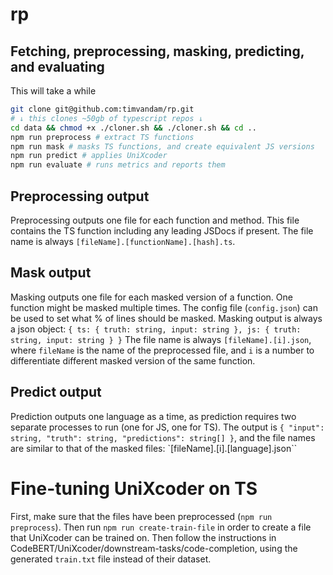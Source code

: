 # rp

## Fetching, preprocessing, masking, predicting, and evaluating
This will take a while
```bash
git clone git@github.com:timvandam/rp.git
# ↓ this clones ~50gb of typescript repos ↓ 
cd data && chmod +x ./cloner.sh && ./cloner.sh && cd ..
npm run preprocess # extract TS functions
npm run mask # masks TS functions, and create equivalent JS versions
npm run predict # applies UniXcoder
npm run evaluate # runs metrics and reports them
```

## Preprocessing output
Preprocessing outputs one file for each function and method.
This file contains the TS function including any leading JSDocs if present.
The file name is always `[fileName].[functionName].[hash].ts`.

## Mask output
Masking outputs one file for each masked version of a function.
One function might be masked multiple times.
The config file (`config.json`) can be used to set what % of lines should be masked.
Masking output is always a json object: `{ ts: { truth: string, input: string }, js: { truth: string, input: string } }`
The file name is always `[fileName].[i].json`, where `fileName` is the name of the preprocessed file, and `i` is a number to differentiate different masked version of the same function. 

## Predict output
Prediction outputs one language as a time, as prediction requires two separate processes to run (one for JS, one for TS).
The output is `{ "input": string, "truth": string, "predictions": string[] }`, and the file names are similar to that of the masked files: `[fileName].[i].[language].json``

# Fine-tuning UniXcoder on TS
First, make sure that the files have been preprocessed (`npm run preprocess`).
Then run `npm run create-train-file` in order to create a file that UniXcoder can be trained on.
Then follow the instructions in CodeBERT/UniXcoder/downstream-tasks/code-completion, using the generated `train.txt` file instead of their dataset.

